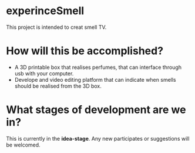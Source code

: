 # experinceSmell
This project is intended to creat smell TV. 

<h1>How will this be accomplished?</h1>

<ul>
  <li>A 3D printable box that realises perfumes, that can interface through usb with your computer.</li>
  <li>Develope and video editing platform that can indicate when smells should be realised from the 3D box.</li>
</ul>

<h1>What stages of development are we in? </h1>

 This is currently in the <strong>idea-stage</strong>. Any new participates or suggestions will be welcomed.
